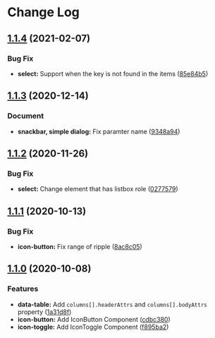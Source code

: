 # Change Log

## [1.1.4](https://github.com/restus-inc/material-react-js/compare/v1.1.3...v1.1.4) (2021-02-07)

### Bug Fix

* **select:** Support when the key is not found in the items ([85e84b5](https://github.com/restus-inc/material-react-js/commit/85e84b5f3f15d6f931eb218a8a8d2dc08032b239))

## [1.1.3](https://github.com/restus-inc/material-react-js/compare/v1.1.2...v1.1.3) (2020-12-14)

### Document

* **snackbar, simple dialog:** Fix paramter name ([9348a94](https://github.com/restus-inc/material-react-js/commit/9348a9420254076e487f9b1a31cc751e5abee9ab))

## [1.1.2](https://github.com/restus-inc/material-react-js/compare/v1.1.1...v1.1.2) (2020-11-26)

### Bug Fix

* **select:** Change element that has listbox role ([0277579](https://github.com/restus-inc/material-react-js/commit/0277579945d0e7e8add5b2de317b82157952ccaa))

## [1.1.1](https://github.com/restus-inc/material-react-js/compare/v1.1.0...v1.1.1) (2020-10-13)

### Bug Fix

* **icon-button:** Fix range of ripple ([8ac8c05](https://github.com/restus-inc/material-react-js/commit/8ac8c050b4b50de704482ac9bdc9fa13ec6af0d5))

## [1.1.0](https://github.com/restus-inc/material-react-js/compare/v1.0.0...v1.1.0) (2020-10-08)

### Features

* **data-table:** Add `columns[].headerAttrs` and `columns[].bodyAttrs` property ([1a31d8f](https://github.com/restus-inc/material-react-js/commit/1a31d8fe5bc9672674b211c2eded16e8ccfbaa94))
* **icon-button:** Add IconButton Component ([cdbc380](https://github.com/restus-inc/material-react-js/commit/cdbc380a587b1a3949146ef84e91b3c2aea7db89))
* **icon-toggle:** Add IconToggle Component ([f895ba2](https://github.com/restus-inc/material-react-js/commit/f895ba2d20170bfb304f53237bf845963c04ff5c))
